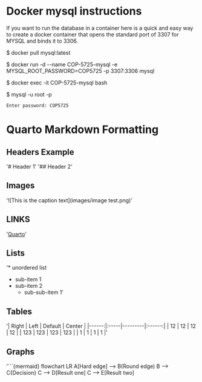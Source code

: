 # Docker mysql instructions

If you want to run the database in a container here is a quick and easy way to create a docker container that opens the standard port of 3307 for MYSQL and binds it to 3306.

  $ docker pull mysql:latest

  $ docker run -d --name COP-5725-mysql -e MYSQL_ROOT_PASSWORD=COP5725 -p 3307:3306 mysql

  $ docker exec -it COP-5725-mysql bash

  $ mysql -u root -p

    Enter password: COP5725

# Quarto Markdown Formatting

## Headers Example
'# Header 1'
'## Header 2'

## Images
'![This is the caption text](images/image test.png)'

## LINKS
'[Quarto](https://quarto.org)'

## Lists
'* unordered list
  + sub-item 1
  + sub-item 2
    - sub-sub-item 1'

## Tables
'| Right | Left | Default | Center |
|------:|:-----|---------|:------:|
|   12  |  12  |    12   |    12  |
|  123  |  123 |   123   |   123  |
|    1  |    1 |     1   |     1  |'

## Graphs
'```{mermaid}
flowchart LR
  A[Hard edge] --> B(Round edge)
  B --> C{Decision}
  C --> D[Result one]
  C --> E[Result two]
```'

